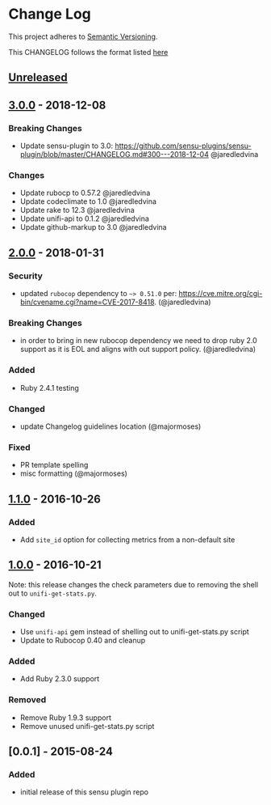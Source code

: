 # Change Log
This project adheres to [Semantic Versioning](http://semver.org/).

This CHANGELOG follows the format listed [here](https://github.com/sensu-plugins/community/blob/master/HOW_WE_CHANGELOG.md)

## [Unreleased]

## [3.0.0] - 2018-12-08
### Breaking Changes
- Update sensu-plugin to 3.0: https://github.com/sensu-plugins/sensu-plugin/blob/master/CHANGELOG.md#300---2018-12-04 @jaredledvina

### Changes
- Update rubocp to 0.57.2 @jaredledvina
- Update codeclimate to 1.0 @jaredledvina
- Update rake to 12.3 @jaredledvina
- Update unifi-api to 0.1.2 @jaredledvina
- Update github-markup to 3.0 @jaredledvina


## [2.0.0] - 2018-01-31
### Security
- updated `rubocop` dependency to `~> 0.51.0` per: https://cve.mitre.org/cgi-bin/cvename.cgi?name=CVE-2017-8418. (@jaredledvina)

### Breaking Changes
- in order to bring in new rubocop dependency we need to drop ruby 2.0 support as it is EOL and aligns with out support policy. (@jaredledvina)

### Added
- Ruby 2.4.1 testing

### Changed
- update Changelog guidelines location (@majormoses)

### Fixed
- PR template spelling
- misc formatting (@majormoses)

## [1.1.0] - 2016-10-26
### Added
- Add `site_id` option for collecting metrics from a non-default site

## [1.0.0] - 2016-10-21

Note: this release changes the check parameters due to removing the shell out to `unifi-get-stats.py`.

### Changed
- Use `unifi-api` gem instead of shelling out to unifi-get-stats.py script
- Update to Rubocop 0.40 and cleanup

### Added
- Add Ruby 2.3.0 support

### Removed
- Remove Ruby 1.9.3 support
- Remove unused unifi-get-stats.py script

## [0.0.1] - 2015-08-24
### Added
- initial release of this sensu plugin repo

[Unreleased]: https://github.com/sensu-plugins/sensu-plugins-ubiquiti/compare/3.0.0...HEAD
[3.0.0]: https://github.com/sensu-plugins/sensu-plugins-ubiquiti/compare/2.0.0...3.0.0
[2.0.0]: https://github.com/sensu-plugins/sensu-plugins-ubiquiti/compare/1.1.0...2.0.0
[1.1.0]: https://github.com/sensu-plugins/sensu-plugins-ubiquiti/compare/1.0.0...1.1.0
[1.0.0]: https://github.com/sensu-plugins/sensu-plugins-ubiquiti/compare/0.0.1...1.0.0

